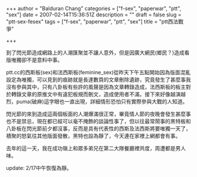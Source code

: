 +++
author = "Balduran Chang"
categories = ["f-sex", "paperwar", "ptt", "sex"]
date = 2007-02-14T15:36:51Z
description = ""
draft = false
slug = "ptt-sex-fesex"
tags = ["f-sex", "paperwar", "ptt", "sex"]
title = "ptt西法戰爭"

+++


到了閃光節造成網路上的人潮匯聚並不讓人意外，但是因廣大網民(鄉民？)造成看版唯獨卻不是意料中事。

ptt.cc的西斯板(sex)和法西斯板(feminine_sex)從昨天下午五點開始因為版面混亂設定為唯獨，可以見到的痕跡就是長達數頁的文章刪除遺跡，究竟發生了甚麼事我沒有參與其中，只有八卦板有些許的風聲是因為文章轉錄造成，法西斯板的板主對於轉錄文章的原推文中有違犯板規而刪文，造成使用者不滿，接下來好像越演越烈，puma(破麻)這字眼也一直出現，詳細情形恐怕只有實際參與大戰的人知道。

閃光節的來到造成這兩個板面的人潮爆滿很正常，畢竟情人節的夜晚會發生甚麼事也不是禁忌，現在都已經可以毫不掩飾的談論性事了，但以往最常鬧事的黑特板和八卦板在閃光節前夕都沒事，反而是具有代表性的西斯及法西斯將要唯獨一天了，積聚的怒氣往其他版面發散，黑特也設為靜了，今天連在家裡上網都會有事。

去年的這一天，我在成功嶺上和眾多弟兄在第二大隊餐廳裡共度，周遭都是男人味。

update: 2/17中午恢復為靜。

